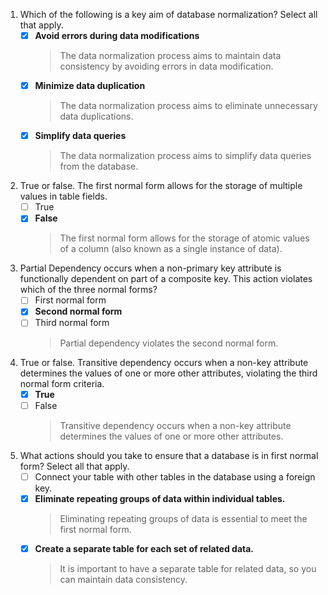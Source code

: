 1. Which of the following is a key aim of database normalization? Select all that apply.
    - [x] **Avoid errors during data modifications**
        > The data normalization process aims to maintain data consistency by avoiding errors in data modification.
    - [x] **Minimize data duplication**
        > The data normalization process aims to eliminate unnecessary data duplications.
    - [x] **Simplify data queries**
        > The data normalization process aims to simplify data queries from the database.

2. True or false. The first normal form allows for the storage of multiple values in table fields.
    - [ ] True
    - [x] **False**
        > The first normal form allows for the storage of atomic values of a column (also known as a single instance of data).

3. Partial Dependency occurs when a non-primary key attribute is functionally dependent on part of a composite key. This action violates which of the three normal forms?
    - [ ] First normal form
    - [x] **Second normal form**
    - [ ] Third normal form
        > Partial dependency violates the second normal form.

4. True or false. Transitive dependency occurs when a non-key attribute determines the values of one or more other attributes, violating the third normal form criteria.
    - [x] **True**
    - [ ] False
        > Transitive dependency occurs when a non-key attribute determines the values of one or more other attributes.

5. What actions should you take to ensure that a database is in first normal form? Select all that apply.
    - [ ] Connect your table with other tables in the database using a foreign key.
    - [x] **Eliminate repeating groups of data within individual tables.**
        > Eliminating repeating groups of data is essential to meet the first normal form.
    - [x] **Create a separate table for each set of related data.**
        > It is important to have a separate table for related data, so you can maintain data consistency.
